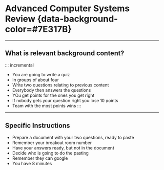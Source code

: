 # Advanced Computer Systems Review {data-background-color=#7E317B}

---

## What is relevant background content?

::: incremental

- You are going to write a quiz
- In groups of about four
- Write two questions relating to previous content
- Everybody then answers the questions
- YOu get points for the ones you get right
- If nobody gets your question right you lose 10 points
- Team with the most points wins
:::
---
    
## Specific Instructions

- Prepare a document with your two questions, ready to paste
- Remember your breakout room number
- Have your answers ready, but not in the document
- Decide who is going to do the pasting
- Remember they can google
- You have 8 minutes


